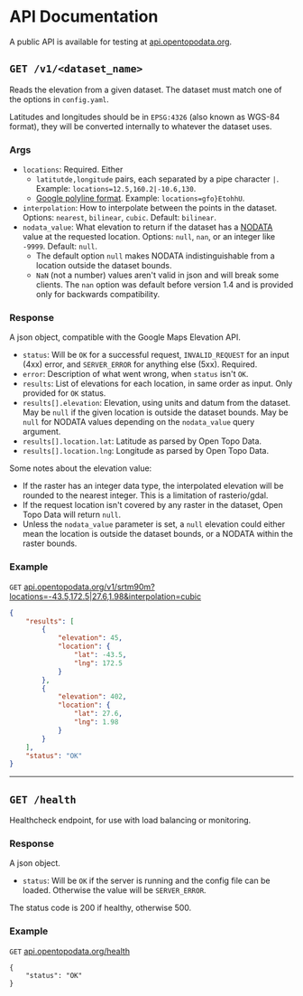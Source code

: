 # API Documentation

A public API is available for testing at [api.opentopodata.org](https://api.opentopodata.org/v1/test-dataset).


## `GET /v1/<dataset_name>`

Reads the elevation from a given dataset. The dataset must match one of the options in `config.yaml`.

Latitudes and longitudes should be in `EPSG:4326` (also known as WGS-84 format), they will be converted internally to whatever the dataset uses.

### Args

* `locations`: Required. Either 
    * `latitutde,longitude` pairs, each separated by a pipe character `|`. Example: `locations=12.5,160.2|-10.6,130`.
    * [Google polyline format](https://developers.google.com/maps/documentation/utilities/polylinealgorithm). Example: `locations=gfo}EtohhU`.
* `interpolation`: How to interpolate between the points in the dataset. Options: `nearest`, `bilinear`, `cubic`. Default: `bilinear`.
* `nodata_value`: What elevation to return if the dataset has a [NODATA](https://desktop.arcgis.com/en/arcmap/10.3/manage-data/raster-and-images/nodata-in-raster-datasets.htm) value at the requested location. Options: `null`, `nan`, or an integer like `-9999`. Default: `null`.
    * The default option `null` makes NODATA indistinguishable from a location outside the dataset bounds. 
    * `NaN` (not a number) values aren't valid in json and will break some clients. The `nan` option was default before version 1.4 and is provided only for backwards compatibility. 


 

### Response

A json object, compatible with the Google Maps Elevation API.

* `status`: Will be `OK` for a successful request, `INVALID_REQUEST` for an input (4xx) error, and `SERVER_ERROR` for anything else (5xx). Required.
* `error`: Description of what went wrong, when `status` isn't `OK`.
* `results`: List of elevations for each location, in same order as input. Only provided for `OK` status.
* `results[].elevation`: Elevation, using units and datum from the dataset. May be `null` if the given location is outside the dataset bounds. May be `null` for NODATA values depending on the `nodata_value` query argument.
* `results[].location.lat`: Latitude as parsed by Open Topo Data.
* `results[].location.lng`: Longitude as parsed by Open Topo Data.

Some notes about the elevation value:

* If the raster has an integer data type, the interpolated elevation will be rounded to the nearest integer. This is a limitation of rasterio/gdal.
* If the request location isn't covered by any raster in the dataset, Open Topo Data will return `null`.
* Unless the `nodata_value` parameter is set, a `null` elevation could either mean the location is outside the dataset bounds, or a NODATA within the raster bounds. 



### Example

`GET` <a href="https://api.opentopodata.org/v1/srtm90m?locations=-43.5,172.5|27.6,1.98&interpolation=cubic">api.opentopodata.org/v1/srtm90m?locations=-43.5,172.5|27.6,1.98&interpolation=cubic</a>




```json
{
    "results": [
        {
            "elevation": 45,
            "location": {
                "lat": -43.5,
                "lng": 172.5
            }
        },
        {
            "elevation": 402,
            "location": {
                "lat": 27.6,
                "lng": 1.98
            }
        }
    ],
    "status": "OK"
}
```

---


## `GET /health`


Healthcheck endpoint, for use with load balancing or monitoring.


### Response

A json object.

* `status`: Will be `OK` if the server is running and the config file can be loaded. Otherwise the value will be `SERVER_ERROR`.

The status code is 200 if healthy, otherwise 500.

### Example

`GET` <a href="https://api.opentopodata.org/health">api.opentopodata.org/health</a>

```
{
    "status": "OK"
}
```
